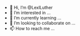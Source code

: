 - 👋 Hi, I’m @LexlLuther
- 👀 I’m interested in ...
- 🌱 I’m currently learning ...
- 💞️ I’m looking to collaborate on ...
- 📫 How to reach me ...

<!---
LexlLuther/LexlLuther is a ✨ special ✨ repository because its `README.md` (this file) appears on your GitHub profile.
You can click the Preview link to take a look at your changes.
--->
